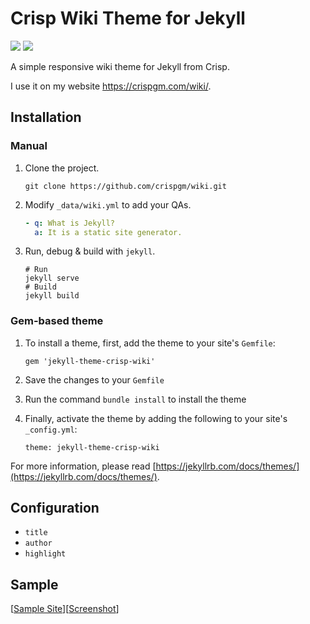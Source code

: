 # Crisp Wiki Theme for Jekyll

![](https://img.shields.io/badge/license-MIT-blue.svg)
![](https://img.shields.io/badge/powered%20by-jekyll-red.svg)

A simple responsive wiki theme for Jekyll from Crisp.

I use it on my website <https://crispgm.com/wiki/>.

## Installation

### Manual

1. Clone the project.

    ```
    git clone https://github.com/crispgm/wiki.git
    ```

2. Modify `_data/wiki.yml` to add your QAs.

    ```yaml
    - q: What is Jekyll?
      a: It is a static site generator.
    ```

3. Run, debug & build with `jekyll`.

    ```
    # Run
    jekyll serve
    # Build
    jekyll build
    ```

### Gem-based theme

1. To install a theme, first, add the theme to your site's `Gemfile`:

    ```
    gem 'jekyll-theme-crisp-wiki'
    ```

2. Save the changes to your `Gemfile`
3. Run the command `bundle install` to install the theme
4. Finally, activate the theme by adding the following to your site's `_config.yml`:

    ```
    theme: jekyll-theme-crisp-wiki
    ```

For more information, please read [https://jekyllrb.com/docs/themes/](https://jekyllrb.com/docs/themes/).

## Configuration

* `title`
* `author`
* `highlight`

## Sample

[[Sample Site](https://crisp.lol/wiki/)][[Screenshot](/screenshots/screenshot.jpg)]
